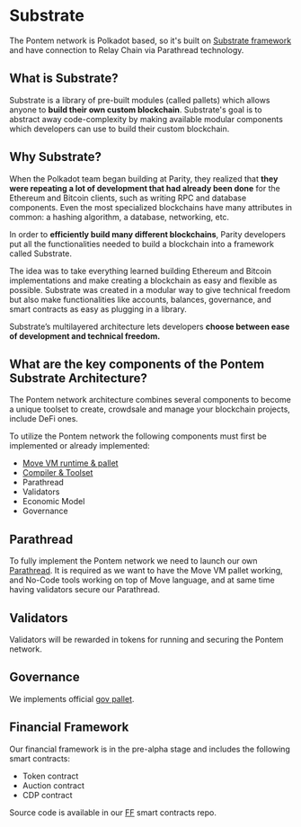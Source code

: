 # Substrate

The Pontem network is Polkadot based, so it's built on [Substrate framework](https://github.com/paritytech/substrate) and have connection to Relay Chain via Parathread technology.

## What is Substrate?

Substrate is a library of pre-built modules (called pallets) which allows anyone to **build their own custom blockchain**. Substrate's goal is to abstract away code-complexity by making available modular components which developers can use to build their custom blockchain.

## Why Substrate?

When the Polkadot team began building at Parity, they realized that **they were repeating a lot of development that had already been done** for the Ethereum and Bitcoin clients, such as writing RPC and database components. Even the most specialized blockchains have many attributes in common: a hashing algorithm, a database, networking, etc.

In order to **efficiently build many different blockchains**, Parity developers put all the functionalities needed to build a blockchain into a framework called Substrate. 

The idea was to take everything learned building Ethereum and Bitcoin implementations and make creating a blockchain as easy and flexible as possible. Substrate was created in a modular way to give technical freedom but also make functionalities like accounts, balances, governance, and smart contracts as easy as plugging in a library.

Substrate’s multilayered architecture lets developers **choose between ease of development and technical freedom.** 

## What are the key components of the Pontem Substrate Architecture?

The Pontem network architecture combines several components to become a unique toolset to create, crowdsale and manage your blockchain projects, include DeFi ones.

To utilize the Pontem network the following components must first be implemented or already implemented:

* [Move VM runtime & pallet](../move_vm/README.md)
* [Compiler & Toolset](../move_vm/compiler_&_toolset.md)
* Parathread
* Validators
* Economic Model
* Governance

## Parathread

To fully implement the Pontem network we need to launch our own [Parathread](https://wiki.polkadot.network/docs/en/learn-parathreads). It is required as we want to have the Move VM pallet working, and No-Code tools working on top of Move language, and at same time having validators secure our Parathread.

## Validators

Validators will be rewarded in tokens for running and securing the Pontem network. 

## Governance

We implements official [gov pallet](https://wiki.polkadot.network/docs/en/learn-governance).

## Financial Framework

Our financial framework is in the pre-alpha stage and includes the following smart contracts:

* Token contract
* Auction contract
* CDP contract

Source code is available in our [FF](https://github.com/pontem-network/contracts) smart contracts repo.
